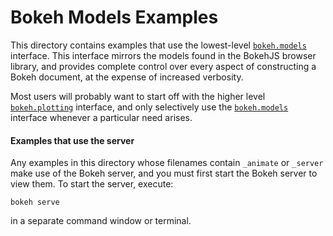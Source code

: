 # Bokeh Models Examples

This directory contains examples that use the lowest-level
[`bokeh.models`](https://docs.bokeh.org/en/latest/docs/user_guide/concepts.html#the-bokeh-models-interface)
interface. This interface mirrors the models found in the BokehJS browser
library, and provides complete control over every aspect of constructing a
Bokeh document, at the expense of increased verbosity.

Most users will probably want to start off with the higher level
[`bokeh.plotting`](https://docs.bokeh.org/en/latest/docs/user_guide/concepts.html#the-bokeh-plotting-interface)
interface, and only selectively use the
[`bokeh.models`](https://docs.bokeh.org/en/latest/docs/user_guide/concepts.html#the-bokeh-models-interface)
interface whenever a particular need arises.

#### Examples that use the server

Any examples in this directory whose filenames contain `_animate` or `_server` make use of the Bokeh
server, and you must first start the Bokeh server to view them. To start the server, execute:

    bokeh serve

in a separate command window or terminal.
